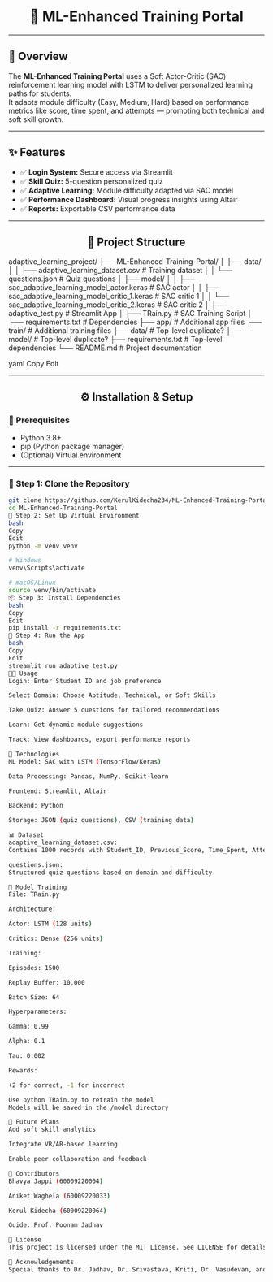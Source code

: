 <h1 align="center">🚀 ML-Enhanced Training Portal</h1>

---

## 📖 Overview

The **ML-Enhanced Training Portal** uses a Soft Actor-Critic (SAC) reinforcement learning model with LSTM to deliver personalized learning paths for students.  
It adapts module difficulty (Easy, Medium, Hard) based on performance metrics like score, time spent, and attempts — promoting both technical and soft skill growth.

---

## ✨ Features

- ✅ **Login System:** Secure access via Streamlit  
- ✅ **Skill Quiz:** 5-question personalized quiz  
- ✅ **Adaptive Learning:** Module difficulty adapted via SAC model  
- ✅ **Performance Dashboard:** Visual progress insights using Altair  
- ✅ **Reports:** Exportable CSV performance data  

---

<h2 align="center">📁 Project Structure</h2>

adaptive_learning_project/
├── ML-Enhanced-Training-Portal/
│ ├── data/
│ │ ├── adaptive_learning_dataset.csv # Training dataset
│ │ └── questions.json # Quiz questions
│ ├── model/
│ │ ├── sac_adaptive_learning_model_actor.keras # SAC actor
│ │ ├── sac_adaptive_learning_model_critic_1.keras # SAC critic 1
│ │ └── sac_adaptive_learning_model_critic_2.keras # SAC critic 2
│ ├── adaptive_test.py # Streamlit App
│ ├── TRain.py # SAC Training Script
│ └── requirements.txt # Dependencies
├── app/ # Additional app files
├── train/ # Additional training files
├── data/ # Top-level duplicate?
├── model/ # Top-level duplicate?
├── requirements.txt # Top-level dependencies
└── README.md # Project documentation

yaml
Copy
Edit

---

<h2 align="center">⚙️ Installation & Setup</h2>

### 📌 Prerequisites

- Python 3.8+
- pip (Python package manager)
- (Optional) Virtual environment

---

### 🧱 Step 1: Clone the Repository

```bash
git clone https://github.com/KerulKidecha234/ML-Enhanced-Training-Portal.git
cd ML-Enhanced-Training-Portal
🧪 Step 2: Set Up Virtual Environment
bash
Copy
Edit
python -m venv venv

# Windows
venv\Scripts\activate

# macOS/Linux
source venv/bin/activate
📦 Step 3: Install Dependencies
bash
Copy
Edit
pip install -r requirements.txt
🚀 Step 4: Run the App
bash
Copy
Edit
streamlit run adaptive_test.py
🧑‍💻 Usage
Login: Enter Student ID and job preference

Select Domain: Choose Aptitude, Technical, or Soft Skills

Take Quiz: Answer 5 questions for tailored recommendations

Learn: Get dynamic module suggestions

Track: View dashboards, export performance reports

🧠 Technologies
ML Model: SAC with LSTM (TensorFlow/Keras)

Data Processing: Pandas, NumPy, Scikit-learn

Frontend: Streamlit, Altair

Backend: Python

Storage: JSON (quiz questions), CSV (training data)

📊 Dataset
adaptive_learning_dataset.csv:
Contains 1000 records with Student_ID, Previous_Score, Time_Spent, Attempt_Count, Module_Difficulty, and Next_Recommended_Module.

questions.json:
Structured quiz questions based on domain and difficulty.

🧪 Model Training
File: TRain.py

Architecture:

Actor: LSTM (128 units)

Critics: Dense (256 units)

Training:

Episodes: 1500

Replay Buffer: 10,000

Batch Size: 64

Hyperparameters:

Gamma: 0.99

Alpha: 0.1

Tau: 0.002

Rewards:

+2 for correct, -1 for incorrect

Use python TRain.py to retrain the model
Models will be saved in the /model directory

🚧 Future Plans
Add soft skill analytics

Integrate VR/AR-based learning

Enable peer collaboration and feedback

👥 Contributors
Bhavya Jappi (60009220004)

Aniket Waghela (60009220033)

Kerul Kidecha (60009220064)

Guide: Prof. Poonam Jadhav

📄 License
This project is licensed under the MIT License. See LICENSE for details.

🙏 Acknowledgements
Special thanks to Dr. Jadhav, Dr. Srivastava, Kriti, Dr. Vasudevan, and the CS Department of Dwarkadas J. Sanghvi College of Engineering.


